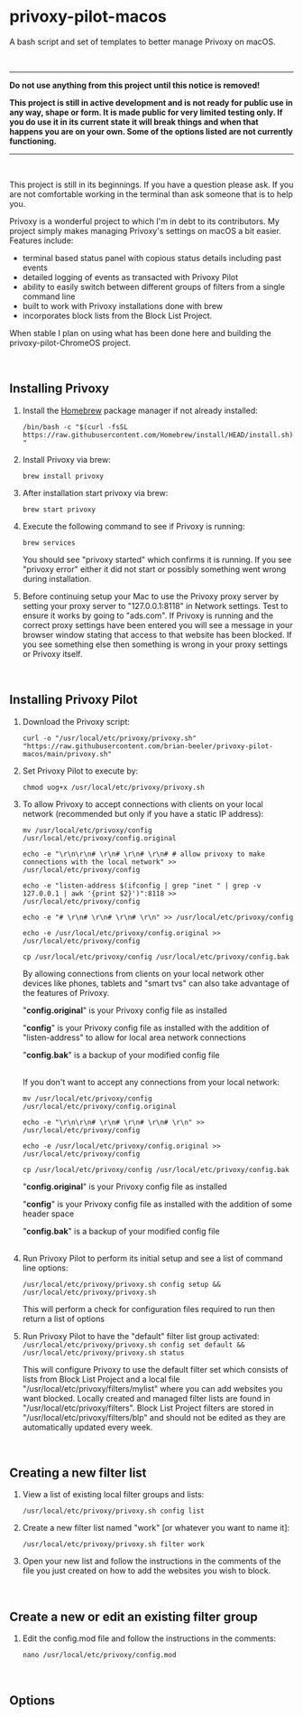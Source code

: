 # **privoxy-pilot-macos**
A bash script and set of templates to better manage Privoxy on macOS.

<BR>

---

**Do not use anything from this project until this notice is removed!**

**This project is still in active development and is not ready for public use in any way, shape or form. It is made public for very limited testing only. If you do use it in its current state it will break things and when that happens you are on your own. Some of the options listed are not currently functioning.**

---
<BR>

This project is still in its beginnings. If you have a question please ask. If you are not comfortable working in the terminal than ask someone that is to help you.

Privoxy is a wonderful project to which I'm in debt to its contributors. My project simply makes managing Privoxy's settings on macOS a bit easier. Features include:

- terminal based status panel with copious status details including past events
- detailed logging of events as transacted with Privoxy Pilot
- ability to easily switch between different groups of filters from a single command line
- built to work with Privoxy installations done with brew
- incorporates block lists from the Block List Project.

When stable I plan on using what has been done here and building the privoxy-pilot-ChromeOS project.

<BR>

## **Installing Privoxy**

1. Install the [Homebrew](https://en.wikipedia.org/wiki/Homebrew_(package_manager)) package manager if not already installed:
   
   `/bin/bash -c "$(curl -fsSL https://raw.githubusercontent.com/Homebrew/install/HEAD/install.sh)"`

2. Install Privoxy via brew:

    `brew install privoxy`

3. After installation start privoxy via brew:

    `brew start privoxy`

4. Execute the following command to see if Privoxy is running: 

    `brew services`

    You should see "privoxy started" which confirms it is running. If you see "privoxy error" either it did not start or possibly something went wrong during installation.

5. Before continuing setup your Mac to use the Privoxy proxy server by setting your proxy server to "127.0.0.1:8118" in Network settings. Test to ensure it works by going to "ads.com". If Privoxy is running and the correct proxy settings have been entered you will see a message in your browser window stating that access to that website has been blocked. If you see something else then something is wrong in your proxy settings or Privoxy itself.

<BR>

## **Installing Privoxy Pilot**

1. Download the Privoxy script: 
   
    `curl -o "/usr/local/etc/privoxy/privoxy.sh" "https://raw.githubusercontent.com/brian-beeler/privoxy-pilot-macos/main/privoxy.sh"`

2. Set Privoxy Pilot to execute by: 
   
   `chmod uog+x /usr/local/etc/privoxy/privoxy.sh`

3. To allow Privoxy to accept connections with clients on your local network (recommended but only if you have a static IP address):

    `mv /usr/local/etc/privoxy/config /usr/local/etc/privoxy/config.original`

    `echo -e "\r\n\r\n# \r\n# \r\n# \r\n# # allow privoxy to make connections with the local network" >> /usr/local/etc/privoxy/config`

    `echo -e "listen-address $(ifconfig | grep "inet " | grep -v 127.0.0.1 | awk '{print $2}')":8118 >> /usr/local/etc/privoxy/config`

    `echo -e "# \r\n# \r\n# \r\n# \r\n" >> /usr/local/etc/privoxy/config`

    `echo -e /usr/local/etc/privoxy/config.original >> /usr/local/etc/privoxy/config`

    `cp /usr/local/etc/privoxy/config /usr/local/etc/privoxy/config.bak`

    By allowing connections from clients on your local network other devices like phones, tablets and "smart tvs" can also take advantage of the features of Privoxy.

    "**config.original**" is your Privoxy config file as installed

    "**config**" is your Privoxy config file as installed with the addition of "listen-address" to allow for local area network connections
    
    "**config.bak**" is a backup of your modified config file
    <BR>
    <BR>

    If you don't want to accept any connections from your local network:

    `mv /usr/local/etc/privoxy/config /usr/local/etc/privoxy/config.original`

    `echo -e "\r\n\r\n# \r\n# \r\n# \r\n# \r\n" >> /usr/local/etc/privoxy/config`

    `echo -e /usr/local/etc/privoxy/config.original >> /usr/local/etc/privoxy/config`

    `cp /usr/local/etc/privoxy/config /usr/local/etc/privoxy/config.bak`

    "**config.original**" is your Privoxy config file as installed

    "**config**" is your Privoxy config file as installed with the addition of some header space

    "**config.bak**" is a backup of your modified config file
    <BR>
    <BR>
  
  1. Run Privoxy Pilot to perform its initial setup and see a list of command line options: 
   
        `/usr/local/etc/privoxy/privoxy.sh config setup && /usr/local/etc/privoxy/privoxy.sh`

        This will perform a check for configuration files required to run then return a list of options

   2. Run Privoxy Pilot to have the "default" filter list group activated: `/usr/local/etc/privoxy/privoxy.sh config set default && /usr/local/etc/privoxy/privoxy.sh status`

        This will configure Privoxy to use the default filter set which consists of lists from Block List Project and a local file "/usr/local/etc/privoxy/filters/mylist" where you can add websites you want blocked. Locally created and managed filter lists are found in "/usr/local/etc/privoxy/filters". Block List Project filters are stored in "/usr/local/etc/privoxy/filters/blp" and should not be edited as they are automatically updated every week.

<BR>

## **Creating a new filter list**

1. View a list of existing local filter groups and lists: 
   
   `/usr/local/etc/privoxy/privoxy.sh config list` 
 
2. Create a new filter list named "work" [or whatever you want to name it]:

    `/usr/local/etc/privoxy/privoxy.sh filter work` 

3. Open your new list and follow the instructions in the comments of the file you just created on how to add the websites you wish to block.

<BR>

## **Create a new or edit an existing filter group**

   1. Edit the config.mod file and follow the instructions in the comments: 
    
        `nano /usr/local/etc/privoxy/config.mod`

<BR>

## **Options**






